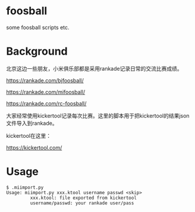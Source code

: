 # foosball
some foosball scripts etc.

# Background
北京这边一些朋友，小米俱乐部都是采用rankade记录日常的交流比赛成绩。

https://rankade.com/bjfoosball/

https://rankade.com/mifoosball/

https://rankade.com/rc-foosball/

大家经常使用kickertool记录每次比赛。这里的脚本用于把kickertool的结果json文件导入到rankade。

kickertool在这里：

https://kickertool.com/

# Usage
```
$ .miimport.py 
Usage: miimport.py xxx.ktool username passwd <skip>
         xxx.ktool: file exported from kickertool
         username/passwd: your rankade user/pass
```
